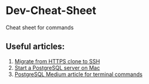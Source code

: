 # Dev-Cheat-Sheet

Cheat sheet for commands

## Useful articles:

1. [Migrate from HTTPS clone to SSH](https://stackoverflow.com/questions/57230972/how-to-migrate-from-https-to-ssh-github)
2. [Start a PostgreSQL server on Mac](https://dataschool.com/learn-sql/how-to-start-a-postgresql-server-on-mac-os-x/)
3. [PostgreSQL Medium article for terminal commands](https://medium.com/@xueyingli66/start-using-postgresql-with-terminal-on-mac-787ab643c817)
